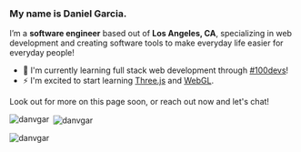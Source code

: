 ### My name is Daniel Garcia.
I’m a **software engineer** based out of **Los Angeles, CA**, specializing in web development and creating software tools to make everyday life easier for everyday people!

- 🌱 I'm currently learning full stack web development through [#100devs](https://leonnoel.com/100devs/)! 
- ⚡ I'm excited to start learning [Three.js](https://threejs.org/) and [WebGL](https://get.webgl.org/).

Look out for more on this page soon, or reach out now and let's chat!

<p><img align="left" src="https://github-readme-stats.vercel.app/api/top-langs?username=danvgar&show_icons=true&locale=en&layout=compact" alt="danvgar" /></p>

<p>&nbsp;<img align="center" src="https://github-readme-stats.vercel.app/api?username=danvgar&show_icons=true&locale=en" alt="danvgar" /></p>

<p><img align="center" src="https://github-readme-streak-stats.herokuapp.com/?user=danvgar&" alt="danvgar" /></p>

<!--
**danvgar/danvgar** is a ✨ _special_ ✨ repository because its `README.md` (this file) appears on your GitHub profile.

Here are some ideas to get you started:

- 🔭 I’m currently working on ...
- 🌱 I’m currently learning ...
- 👯 I’m looking to collaborate on ...
- 🤔 I’m looking for help with ...
- 💬 Ask me about ...
- 📫 How to reach me: ...
- 😄 Pronouns: ...
- ⚡ Fun fact: ...
-->



